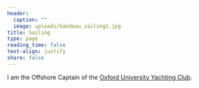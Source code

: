 ```yaml
---
header:
  caption: ""
  image: uploads/bandeau_sailing1.jpg
title: Sailing
type: page
reading_time: false
text-align: justify
share: false
---
```


I am the Offshore Captain of the [Oxford University Yachting Club](https://ouyc.co.uk).

